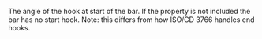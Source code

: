 The angle of the hook at start of the bar. If the property is not included the bar has no start hook. Note: this differs from how ISO/CD 3766 handles end hooks.